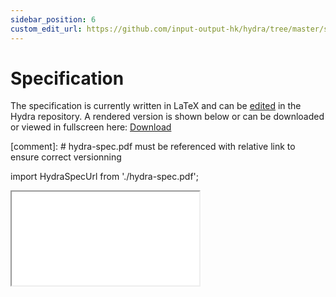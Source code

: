 ```yaml
---
sidebar_position: 6
custom_edit_url: https://github.com/input-output-hk/hydra/tree/master/spec
---
```


# Specification

The specification is currently written in LaTeX and can be
[edited](https://github.com/input-output-hk/hydra/tree/master/spec) in the
Hydra repository. A rendered version is shown below or can be downloaded or viewed in fullscreen here: [Download](./hydra-spec.pdf)

[comment]: # hydra-spec.pdf must be referenced with relative link to ensure correct versionning

import HydraSpecUrl from './hydra-spec.pdf';

<iframe style={{width: '100%', height: '480px'}} src={HydraSpecUrl} title="Hydra Head Specification"></iframe>
